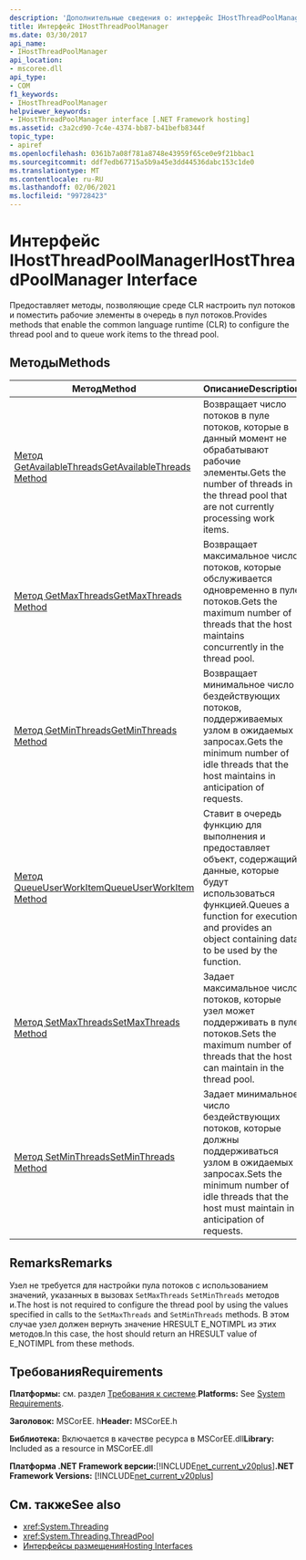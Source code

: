 ```yaml
---
description: 'Дополнительные сведения о: интерфейс IHostThreadPoolManager'
title: Интерфейс IHostThreadPoolManager
ms.date: 03/30/2017
api_name:
- IHostThreadPoolManager
api_location:
- mscoree.dll
api_type:
- COM
f1_keywords:
- IHostThreadPoolManager
helpviewer_keywords:
- IHostThreadPoolManager interface [.NET Framework hosting]
ms.assetid: c3a2cd90-7c4e-4374-bb87-b41befb8344f
topic_type:
- apiref
ms.openlocfilehash: 0361b7a08f781a8748e43959f65ce0e9f21bbac1
ms.sourcegitcommit: ddf7edb67715a5b9a45e3dd44536dabc153c1de0
ms.translationtype: MT
ms.contentlocale: ru-RU
ms.lasthandoff: 02/06/2021
ms.locfileid: "99728423"
---
```

# <a name="ihostthreadpoolmanager-interface"></a><span data-ttu-id="958cd-103">Интерфейс IHostThreadPoolManager</span><span class="sxs-lookup"><span data-stu-id="958cd-103">IHostThreadPoolManager Interface</span></span>

<span data-ttu-id="958cd-104">Предоставляет методы, позволяющие среде CLR настроить пул потоков и поместить рабочие элементы в очередь в пул потоков.</span><span class="sxs-lookup"><span data-stu-id="958cd-104">Provides methods that enable the common language runtime (CLR) to configure the thread pool and to queue work items to the thread pool.</span></span>  
  
## <a name="methods"></a><span data-ttu-id="958cd-105">Методы</span><span class="sxs-lookup"><span data-stu-id="958cd-105">Methods</span></span>  
  
|<span data-ttu-id="958cd-106">Метод</span><span class="sxs-lookup"><span data-stu-id="958cd-106">Method</span></span>|<span data-ttu-id="958cd-107">Описание</span><span class="sxs-lookup"><span data-stu-id="958cd-107">Description</span></span>|  
|------------|-----------------|  
|[<span data-ttu-id="958cd-108">Метод GetAvailableThreads</span><span class="sxs-lookup"><span data-stu-id="958cd-108">GetAvailableThreads Method</span></span>](ihostthreadpoolmanager-getavailablethreads-method.md)|<span data-ttu-id="958cd-109">Возвращает число потоков в пуле потоков, которые в данный момент не обрабатывают рабочие элементы.</span><span class="sxs-lookup"><span data-stu-id="958cd-109">Gets the number of threads in the thread pool that are not currently processing work items.</span></span>|  
|[<span data-ttu-id="958cd-110">Метод GetMaxThreads</span><span class="sxs-lookup"><span data-stu-id="958cd-110">GetMaxThreads Method</span></span>](ihostthreadpoolmanager-getmaxthreads-method.md)|<span data-ttu-id="958cd-111">Возвращает максимальное число потоков, которые обслуживается одновременно в пуле потоков.</span><span class="sxs-lookup"><span data-stu-id="958cd-111">Gets the maximum number of threads that the host maintains concurrently in the thread pool.</span></span>|  
|[<span data-ttu-id="958cd-112">Метод GetMinThreads</span><span class="sxs-lookup"><span data-stu-id="958cd-112">GetMinThreads Method</span></span>](ihostthreadpoolmanager-getminthreads-method.md)|<span data-ttu-id="958cd-113">Возвращает минимальное число бездействующих потоков, поддерживаемых узлом в ожидаемых запросах.</span><span class="sxs-lookup"><span data-stu-id="958cd-113">Gets the minimum number of idle threads that the host maintains in anticipation of requests.</span></span>|  
|[<span data-ttu-id="958cd-114">Метод QueueUserWorkItem</span><span class="sxs-lookup"><span data-stu-id="958cd-114">QueueUserWorkItem Method</span></span>](ihostthreadpoolmanager-queueuserworkitem-method.md)|<span data-ttu-id="958cd-115">Ставит в очередь функцию для выполнения и предоставляет объект, содержащий данные, которые будут использоваться функцией.</span><span class="sxs-lookup"><span data-stu-id="958cd-115">Queues a function for execution, and provides an object containing data to be used by the function.</span></span>|  
|[<span data-ttu-id="958cd-116">Метод SetMaxThreads</span><span class="sxs-lookup"><span data-stu-id="958cd-116">SetMaxThreads Method</span></span>](ihostthreadpoolmanager-setmaxthreads-method.md)|<span data-ttu-id="958cd-117">Задает максимальное число потоков, которые узел может поддерживать в пуле потоков.</span><span class="sxs-lookup"><span data-stu-id="958cd-117">Sets the maximum number of threads that the host can maintain in the thread pool.</span></span>|  
|[<span data-ttu-id="958cd-118">Метод SetMinThreads</span><span class="sxs-lookup"><span data-stu-id="958cd-118">SetMinThreads Method</span></span>](ihostthreadpoolmanager-setminthreads-method.md)|<span data-ttu-id="958cd-119">Задает минимальное число бездействующих потоков, которые должны поддерживаться узлом в ожидаемых запросах.</span><span class="sxs-lookup"><span data-stu-id="958cd-119">Sets the minimum number of idle threads that the host must maintain in anticipation of requests.</span></span>|  
  
## <a name="remarks"></a><span data-ttu-id="958cd-120">Remarks</span><span class="sxs-lookup"><span data-stu-id="958cd-120">Remarks</span></span>  

 <span data-ttu-id="958cd-121">Узел не требуется для настройки пула потоков с использованием значений, указанных в вызовах `SetMaxThreads` `SetMinThreads` методов и.</span><span class="sxs-lookup"><span data-stu-id="958cd-121">The host is not required to configure the thread pool by using the values specified in calls to the `SetMaxThreads` and `SetMinThreads` methods.</span></span> <span data-ttu-id="958cd-122">В этом случае узел должен вернуть значение HRESULT E_NOTIMPL из этих методов.</span><span class="sxs-lookup"><span data-stu-id="958cd-122">In this case, the host should return an HRESULT value of E_NOTIMPL from these methods.</span></span>  
  
## <a name="requirements"></a><span data-ttu-id="958cd-123">Требования</span><span class="sxs-lookup"><span data-stu-id="958cd-123">Requirements</span></span>  

 <span data-ttu-id="958cd-124">**Платформы:** см. раздел [Требования к системе](../../get-started/system-requirements.md).</span><span class="sxs-lookup"><span data-stu-id="958cd-124">**Platforms:** See [System Requirements](../../get-started/system-requirements.md).</span></span>  
  
 <span data-ttu-id="958cd-125">**Заголовок:** MSCorEE. h</span><span class="sxs-lookup"><span data-stu-id="958cd-125">**Header:** MSCorEE.h</span></span>  
  
 <span data-ttu-id="958cd-126">**Библиотека:** Включается в качестве ресурса в MSCorEE.dll</span><span class="sxs-lookup"><span data-stu-id="958cd-126">**Library:** Included as a resource in MSCorEE.dll</span></span>  
  
 <span data-ttu-id="958cd-127">**Платформа .NET Framework версии:**[!INCLUDE[net_current_v20plus](../../../../includes/net-current-v20plus-md.md)]</span><span class="sxs-lookup"><span data-stu-id="958cd-127">**.NET Framework Versions:** [!INCLUDE[net_current_v20plus](../../../../includes/net-current-v20plus-md.md)]</span></span>  
  
## <a name="see-also"></a><span data-ttu-id="958cd-128">См. также</span><span class="sxs-lookup"><span data-stu-id="958cd-128">See also</span></span>

- <xref:System.Threading>
- <xref:System.Threading.ThreadPool>
- [<span data-ttu-id="958cd-129">Интерфейсы размещения</span><span class="sxs-lookup"><span data-stu-id="958cd-129">Hosting Interfaces</span></span>](hosting-interfaces.md)
